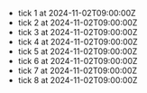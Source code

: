 - tick 1 at 2024-11-02T09:00:00Z
- tick 2 at 2024-11-02T09:00:00Z
- tick 3 at 2024-11-02T09:00:00Z
- tick 4 at 2024-11-02T09:00:00Z
- tick 5 at 2024-11-02T09:00:00Z
- tick 6 at 2024-11-02T09:00:00Z
- tick 7 at 2024-11-02T09:00:00Z
- tick 8 at 2024-11-02T09:00:00Z
